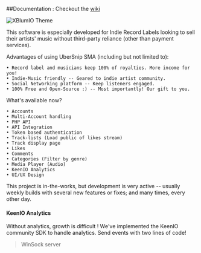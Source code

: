 ##Documentation : Checkout the [wiki](https://github.com/UberSnip/SocialMusicApp/wiki)

![XBlumIO Theme](https://raw.githubusercontent.com/UberSnip/SocialMusicApp/UXBlumIO/UXBlumIO/screen_shots/ss-01.gif)

This software is especially developed for Indie Record Labels looking to sell their artists' music without third-party reliance (other than payment services).

Advantages of using UberSnip SMA (including but not limited to):

	• Record label and musicians keep 100% of royalties. More income for you!
	• Indie-Music friendly -- Geared to indie artist community.
	• Social Networking platform -- Keep listeners engaged.
	• 100% Free and Open-Source :) -- Most importantly! Our gift to you.

What's available now?

	• Accounts 
	• Multi-Account handling
	• PHP API
	• API Integration
	• Token based authentication
	• Track-lists (Load public of likes stream)
	• Track display page
	• Likes
	• Comments
	• Categories (Filter by genre)
	• Media Player (Audio)
	• KeenIO Analytics
	• UI/UX Design

This project is in-the-works, but development is very active -- usually weekly builds with several new features or fixes; and many times, every other day.

#### KeenIO Analytics

Without analytics, growth is difficult ! We've implemented the KeenIO community SDK to handle analytics. Send events with two lines of code! 
	


> WinSock server
